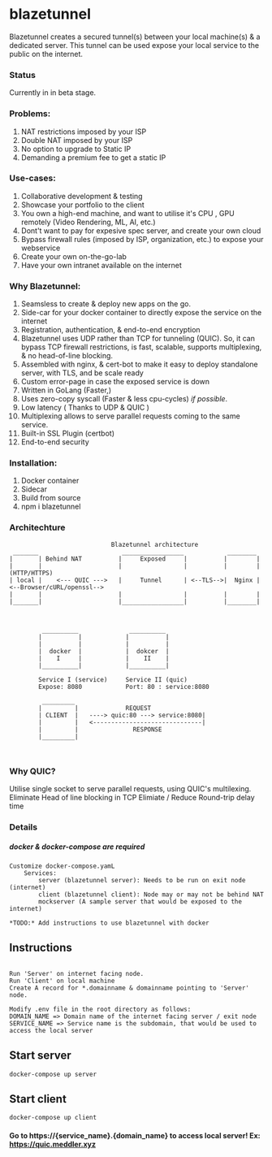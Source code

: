 # blazetunnel

Blazetunnel creates a secured tunnel(s) between your local machine(s) & a dedicated server.
This tunnel can be used expose your local service to the public on the internet.
   
### Status
Currently in in beta stage. 

### Problems:

1. NAT restrictions imposed by your ISP
2. Double NAT imposed by your ISP
3. No option to upgrade to Static IP
4. Demanding a premium fee to get a static IP

### Use-cases:

1. Collaborative development & testing
2. Showcase your portfolio to the client
3. You own a high-end machine, and want to utilise it's CPU , GPU remotely (Video Rendering, ML, AI, etc.)
4. Dont't want to pay for expesive spec server, and create your own cloud
5. Bypass firewall rules (imposed by ISP, organization, etc.) to expose your webservice
6. Create your own on-the-go-lab
7. Have your own intranet available on the internet

### Why Blazetunnel:

1. Seamsless to create & deploy new apps on the go. 
2. Side-car for your docker container to directly expose the service on the internet
3. Registration, authentication, & end-to-end encryption
4. Blazetunnel uses UDP rather than TCP for tunneling (QUIC). 
So, it can bypass TCP firewall restrictions, is fast, scalable, supports multiplexing, & no head-of-line blocking.
5. Assembled with nginx, & cert-bot to make it easy to deploy standalone server, with TLS, and be scale ready
6. Custom error-page in case the exposed service is down
7. Written in GoLang (Faster,) 
8. Uses zero-copy syscall (Faster & less cpu-cycles) *if possible*.
9. Low latency ( Thanks to UDP & QUIC )
10. Multiplexing allows to serve parallel requests coming to the same service.
11. Built-in SSL Plugin (certbot)
12. End-to-end security

### Installation:

1. Docker container
2. Sidecar
3. Build from source
4. npm i blazetunnel




### Architechture

```
                            Blazetunnel architecture
 _______                       _________________            ________
|       | Behind NAT          |     Exposed     |          |        |
|       |                     |                 |          |        |        (HTTP/HTTPS)
| local |    <--- QUIC --->   |     Tunnel      | <--TLS-->|  Nginx |    <--Browser/cURL/openssl-->     
|       |                     |                 |          |        |
|_______|                     |_________________|          |________|



         __________              __________             
        |          |            |          |    
        |          |            |          |    
        |  docker  |            |  dokcer  |   
        |    I     |            |    II    |        
        |__________|            |__________|     

        Service I (service)     Service II (quic)
        Expose: 8080            Port: 80 : service:8080      

         _________ 
        |         |             REQUEST
        | CLIENT  |   ----> quic:80 ---> service:8080|
        |         |   <------------------------------|
        |         |               RESPONSE
        |_________|



```

### Why QUIC?

Utilise single socket to serve parallel requests, using QUIC's multilexing. 
Eliminate Head of line blocking in TCP
Elimiate / Reduce Round-trip delay time

### Details

##### docker & docker-compose are required
```
Customize docker-compose.yamL
    Services: 
        server (blazetunnel server): Needs to be run on exit node (internet)
        client (blazetunnel client): Node may or may not be behind NAT
        mockserver (A sample server that would be exposed to the internet)
```
`*TODO:* Add instructions to use blazetunnel with docker`




##  Instructions
```

Run 'Server' on internet facing node.
Run 'Client' on local machine
Create A record for *.domainname & domainname pointing to 'Server' node.

Modify .env file in the root directory as follows:
DOMAIN_NAME => Domain name of the internet facing server / exit node 
SERVICE_NAME => Service name is the subdomain, that would be used to access the local server 

```

##  Start server
```
docker-compose up server
```


##  Start client

```
docker-compose up client
```

#### Go to https://{service_name}.{domain_name} to access local server! Ex: https://quic.meddler.xyz

